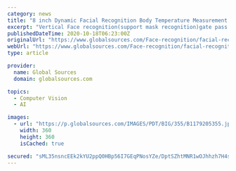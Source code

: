```yaml
---
category: news
title: "8 inch Dynamic Facial Recognition Body Temperature Measurement Device for Access Controller"
excerpt: "Vertical Face recognition(support mask recognition)gate pass control management and infrared body temperature scan and NFC card reader; Good for community/hotel ..."
publishedDateTime: 2020-10-18T06:23:00Z
originalUrl: "https://www.globalsources.com/Face-recognition/facial-recognition-access-control-1179205355p.htm"
webUrl: "https://www.globalsources.com/Face-recognition/facial-recognition-access-control-1179205355p.htm"
type: article

provider:
  name: Global Sources
  domain: globalsources.com

topics:
  - Computer Vision
  - AI

images:
  - url: "https://p.globalsources.com/IMAGES/PDT/BIG/355/B1179205355.jpg"
    width: 360
    height: 360
    isCached: true

secured: "sML35nsncEEk2kYU2ppQ0HBp56I7GEqPNosYZe/DptSZhtMNR1wOJhhzh7H4sSf8sC7qEhQMDZ3p2eHFwIlfoVZaZCZzI9UB5AsThCBElxl7W8qyFqdOyRmbRIanJ2lceOaBA8vKHqAiJ2z2xFuLD04wpFysAZoQizLkBY8s9Lw+TojXfGsW4ZpjSik/4hXxk133jQwKCqACIo5yAh8RKkj2n4YmCnDm6oX7iC4DGnj/f0nlORt0esvYznbDl6uqfitVV11wO+XJzkGvPRCzYw6D/v5c5BnSFqWk8D807a6P5Y1jn8bBjqSVx34BqLqVqvS88TaayAoMfX7eQtqT19lxzVnaRagfOCYpnjK+bZg=;HK8FyUeDyJSroovzNjR0iw=="
---
```


